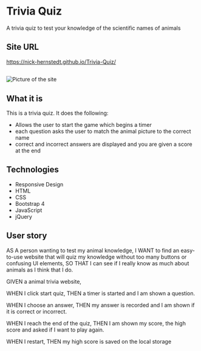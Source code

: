 # Trivia Quiz
A trivia quiz to test your knowledge of the scientific names of animals

## Site URL
https://nick-hernstedt.github.io/Trivia-Quiz/

##
![Picture of the site](./assets/images/trivia.png)

## What it is
This is a trivia quiz. It does the following:
- Allows the user to start the game which begins a timer
- each question asks the user to match the animal picture to the correct name
- correct and incorrect answers are displayed and you are given a score at the end


## Technologies
- Responsive Design
- HTML
- CSS
- Bootstrap 4
- JavaScript
- jQuery

## User story
AS A person wanting to test my animal knowledge,
I WANT to find an easy-to-use website that will quiz my knowledge without too many buttons or confusing UI elements,
SO THAT I can see if I really know as much about animals as I think that I do.


GIVEN a animal trivia website,

WHEN I click start quiz,
THEN a timer is started and I am shown a question.

WHEN I choose an answer,
THEN my answer is recorded and I am shown if it is correct or incorrect.

WHEN I reach the end of the quiz,
THEN I am shown my score, the high score and asked if I want to play again.

WHEN I restart,
THEN my high score is saved on the local storage
